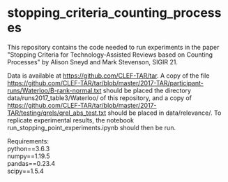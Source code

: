 # stopping_criteria_counting_processes
This repository contains the code needed to run experiments in  the paper "Stopping Criteria for Technology-Assisted Reviews based on Counting Processes" by Alison Sneyd and Mark Stevenson, SIGIR 21.

Data is available at https://github.com/CLEF-TAR/tar. A copy of the file https://github.com/CLEF-TAR/tar/blob/master/2017-TAR/participant-runs/Waterloo/B-rank-normal.txt should be placed the directory data/runs2017_table3/Waterloo/ of this repository, and a copy of https://github.com/CLEF-TAR/tar/blob/master/2017-TAR/testing/qrels/qrel_abs_test.txt should be placed in data/relevance/. To replicate experimental results, the notebook run_stopping_point_experiments.ipynb should then be run.

Requirements:\
python==3.6.3\
numpy==1.19.5\
pandas==0.23.4\
scipy==1.5.4

